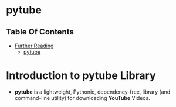 # pytube

## Table Of Contents
- [Further Reading]()
    - [pytube](https://pytube.io/en/latest/)


# Introduction to pytube Library
* __pytube__ is a lightweight, Pythonic, dependency-free, library (and command-line utility) for downloading __YouTube__ Videos.
